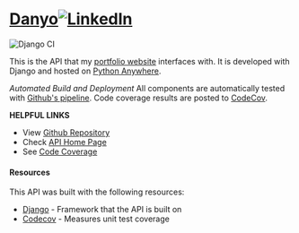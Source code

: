 # [Danyo](https://dhong9.pythonanywhere.com/)[![LinkedIn](https://img.shields.io/badge/LinkedIn-0077B5?style=for-the-badge&logo=linkedin)](https://www.linkedin.com/in/danielhong35/)

![Django CI](https://github.com/dhong9/danyo/actions/workflows/django.yml/badge.svg)

This is the API that my [portfolio website](https://www.danyo.tech) interfaces with. It is developed with Django and hosted on [Python Anywhere](https://pythonanywhere.com/).

_Automated Build and Deployment_
All components are automatically tested with [Github's pipeline](https://github.com/dhong9/danyo/actions). Code coverage results are posted to [CodeCov](https://app.codecov.io/gh/dhong9/danyo).

**HELPFUL LINKS**

- View [Github Repository](https://github.com/dhong9/danyo)
- Check [API Home Page](https://dhong9.pythonanywhere.com/)
- See [Code Coverage](https://app.codecov.io/gh/dhong9/danyo)

#### Resources

This API was built with the following resources:

- [Django](https://www.djangoproject.com/) - Framework that the API is built on
- [Codecov](https://about.codecov.io/) - Measures unit test coverage